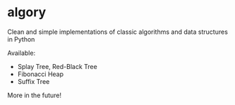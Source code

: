 algory
======

Clean and simple implementations of classic algorithms and data structures in Python

Available:

* Splay Tree, Red-Black Tree
* Fibonacci Heap
* Suffix Tree

More in the future!
